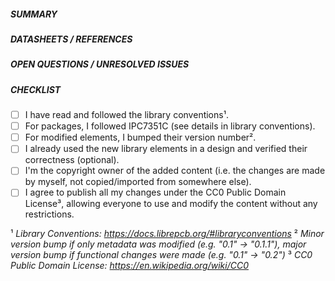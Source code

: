 ##### SUMMARY
<!-- Describe the changes you have made. -->


##### DATASHEETS / REFERENCES
<!-- When submitting a new device or package, please provide links to the
necessary datasheets, package drawings or standards documents.-->


##### OPEN QUESTIONS / UNRESOLVED ISSUES
<!-- List topics you are unsure about, if any. Otherwise, leave this empty. -->


##### CHECKLIST
<!-- Please review the following checklist and check the items you agree with
by adding an "x" between the brackets (i.e. "[x]"). If you are unsure, leave
the corresponding items unchecked so the library maintainers know where help
is needed. -->

- [ ] I have read and followed the library conventions¹.
- [ ] For packages, I followed IPC7351C (see details in library conventions).
- [ ] For modified elements, I bumped their version number².
- [ ] I already used the new library elements in a design and verified their correctness (optional).
- [ ] I'm the copyright owner of the added content (i.e. the changes are made by myself, not copied/imported from somewhere else).
- [ ] I agree to publish all my changes under the CC0 Public Domain License³, allowing everyone to use and modify the content without any restrictions.

¹ *Library Conventions: https://docs.librepcb.org/#libraryconventions*
² *Minor version bump if only metadata was modified (e.g. "0.1" -> "0.1.1"), major version bump if functional changes were made (e.g. "0.1" -> "0.2")*
³ *CC0 Public Domain License: https://en.wikipedia.org/wiki/CC0*
